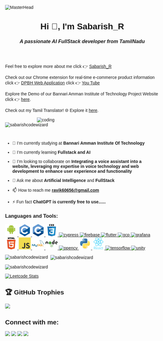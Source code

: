 <style>
    @import url('https://fonts.googleapis.com/css2?family=Poppins:wght@300;400;600&display=swap');

    body {
        font-family: 'Poppins', sans-serif;
    }

    h1, h3, p, a {
        font-family: 'Poppins', sans-serif;
    }

    .bold {
        font-weight: 600;
    }
</style>

![MasterHead](https://user-images.githubusercontent.com/10498744/210012254-234538ff-d198-48aa-8964-37e6fd45d227.gif)

<h1 align="center">Hi 👋, I'm Sabarish_R</h1>
<h3 align="center"><i>A passionate AI FullStack developer from TamilNadu</i></h3>
<br>
<br>

Feel free to explore more about me click 👉 [Sabarish_R](https://sabarishcodewizard.github.io/Personal_Portfolio/)

Check out our Chrome extension for real-time e-commerce product information click 👉 [DPBH Web Application](https://sabarishcodewizard.github.io/DPBH-Web-Application/) click 👉 [You Tube](https://youtu.be/3X69VkNuC_8?si=QpKvAdOAtILiIn3N)

Explore the Demo of our Bannari Amman Institute of Technology Project Website click 👉 [here](https://sabarishcodewizard.github.io/bitwebsite/index.html).

Check out my Tamil Translator! 🌐 Explore it [here](https://tamiltranslator.pythonanywhere.com/).

<img align="right" alt="coding" width="400" src="https://user-images.githubusercontent.com/74038190/212749695-a6817c5a-a794-462b-afca-1b5ce7dd5e63.gif">

<p align="left"> 
    <img src="https://komarev.com/ghpvc/?username=sabarishcodewizard&label=Profile%20views&color=0e75b6&style=flat" alt="sabarishcodewizard" /> 
</p>

<p align="left"> 
    <a href="https://twitter.com/" target="blank"><img src="https://img.shields.io/twitter/follow/?logo=twitter&style=for-the-badge" alt="" /></a> 
</p>

- 🔭 I’m currently studying at **Bannari Amman Institute Of Technology**

- 🌱 I’m currently learning **Fullstack and AI**

- 👯 I’m looking to collaborate on **Integrating a voice assistant into a website, leveraging my expertise in voice technology and web development to enhance user experience and functionality**

- 💬 Ask me about **Artificial Intelligence** and **FullStack**

- 📫 How to reach me **ravik60656@gmail.com**

- ⚡ Fun fact **ChatGPT is currently free to use......**

<h3 align="left">Languages and Tools:</h3>
<p align="left"> 
    <a href="https://developer.android.com" target="_blank" rel="noreferrer"> 
        <img src="https://raw.githubusercontent.com/devicons/devicon/master/icons/android/android-original-wordmark.svg" alt="android" width="40" height="40"/> 
    </a> 
    <a href="https://www.cprogramming.com/" target="_blank" rel="noreferrer"> 
        <img src="https://raw.githubusercontent.com/devicons/devicon/master/icons/c/c-original.svg" alt="c" width="40" height="40"/> 
    </a> 
    <a href="https://www.w3schools.com/cpp/" target="_blank" rel="noreferrer"> 
        <img src="https://raw.githubusercontent.com/devicons/devicon/master/icons/cplusplus/cplusplus-original.svg" alt="cplusplus" width="40" height="40"/> 
    </a> 
    <a href="https://www.w3schools.com/css/" target="_blank" rel="noreferrer"> 
        <img src="https://raw.githubusercontent.com/devicons/devicon/master/icons/css3/css3-original-wordmark.svg" alt="css3" width="40" height="40"/> 
    </a> 
    <a href="https://www.cypress.io" target="_blank" rel="noreferrer"> 
        <img src="https://raw.githubusercontent.com/simple-icons/simple-icons/6e46ec1fc23b60c8fd0d2f2ff46db82e16dbd75f/icons/cypress.svg" alt="cypress" width="40" height="40"/> 
    </a> 
    <a href="https://firebase.google.com/" target="_blank" rel="noreferrer"> 
        <img src="https://www.vectorlogo.zone/logos/firebase/firebase-icon.svg" alt="firebase" width="40" height="40"/> 
    </a> 
    <a href="https://flutter.dev" target="_blank" rel="noreferrer"> 
        <img src="https://www.vectorlogo.zone/logos/flutterio/flutterio-icon.svg" alt="flutter" width="40" height="40"/> 
    </a> 
    <a href="https://cloud.google.com" target="_blank" rel="noreferrer"> 
        <img src="https://www.vectorlogo.zone/logos/google_cloud/google_cloud-icon.svg" alt="gcp" width="40" height="40"/> 
    </a> 
    <a href="https://grafana.com" target="_blank" rel="noreferrer"> 
        <img src="https://www.vectorlogo.zone/logos/grafana/grafana-icon.svg" alt="grafana" width="40" height="40"/> 
    </a> 
    <a href="https://www.w3.org/html/" target="_blank" rel="noreferrer"> 
        <img src="https://raw.githubusercontent.com/devicons/devicon/master/icons/html5/html5-original-wordmark.svg" alt="html5" width="40" height="40"/> 
    </a> 
    <a href="https://developer.mozilla.org/en-US/docs/Web/JavaScript" target="_blank" rel="noreferrer"> 
        <img src="https://raw.githubusercontent.com/devicons/devicon/master/icons/javascript/javascript-original.svg" alt="javascript" width="40" height="40"/> 
    </a> 
    <a href="https://www.mysql.com/" target="_blank" rel="noreferrer"> 
        <img src="https://raw.githubusercontent.com/devicons/devicon/master/icons/mysql/mysql-original-wordmark.svg" alt="mysql" width="40" height="40"/> 
    </a> 
    <a href="https://nodejs.org" target="_blank" rel="noreferrer"> 
        <img src="https://raw.githubusercontent.com/devicons/devicon/master/icons/nodejs/nodejs-original-wordmark.svg" alt="nodejs" width="40" height="40"/> 
    </a> 
    <a href="https://opencv.org/" target="_blank" rel="noreferrer"> 
        <img src="https://www.vectorlogo.zone/logos/opencv/opencv-icon.svg" alt="opencv" width="40" height="40"/> 
    </a> 
    <a href="https://www.python.org" target="_blank" rel="noreferrer"> 
        <img src="https://raw.githubusercontent.com/devicons/devicon/master/icons/python/python-original.svg" alt="python" width="40" height="40"/> 
    </a> 
    <a href="https://reactjs.org/" target="_blank" rel="noreferrer"> 
        <img src="https://raw.githubusercontent.com/devicons/devicon/master/icons/react/react-original-wordmark.svg" alt="react" width="40" height="40"/> 
    </a> 
    <a href="https://www.tensorflow.org" target="_blank" rel="noreferrer"> 
        <img src="https://www.vectorlogo.zone/logos/tensorflow/tensorflow-icon.svg" alt="tensorflow" width="40" height="40"/> 
    </a> 
    <a href="https://unity.com/" target="_blank" rel="noreferrer"> 
        <img src="https://www.vectorlogo.zone/logos/unity3d/unity3d-icon.svg" alt="unity" width="40" height="40"/> 
    </a> 
</p>

<p>
    <img align="left" src="https://github-readme-stats.vercel.app/api/top-langs?username=sabarishcodewizard&show_icons=true&locale=en&layout=compact&theme=chartreuse-dark" alt="sabarishcodewizard" />
</p>

<p>&nbsp;
    <img align="center" src="https://github-readme-stats.vercel.app/api?username=sabarishcodewizard&show_icons=true&locale=en&theme=chartreuse-dark" alt="sabarishcodewizard" />
</p>

<p>
    <img align="center" src="https://github-readme-streak-stats.herokuapp.com/?user=sabarishcodewizard&theme=chartreuse-dark" alt="sabarishcodewizard" />
</p>

[![Leetcode Stats](https://leetcard.jacoblin.cool/ravik60656)](https://leetcode.com/ravik60656?ext=heatmap)

## 🏆 GitHub Trophies
![](https://github-profile-trophy.vercel.app/?username=SabarishCodeWizard&theme=default&no-frame=false&no-bg=false&margin-w=4)

## Connect with me:
<p align="left">
    <a href="https://www.linkedin.com/in/sabarish777"><img src="https://img.icons8.com/fluent/48/000000/linkedin.png"/></a>
    <a href=""><img src="https://img.icons8.com/fluent/48/000000/twitter.png"/></a>
    <a href=""><img src="https://img.icons8.com/fluent/48/000000/instagram-new.png"/></a>
    <a href=""><img src="https://img.icons8.com/color/48/000000/youtube-play.png"/></a>
</p>
